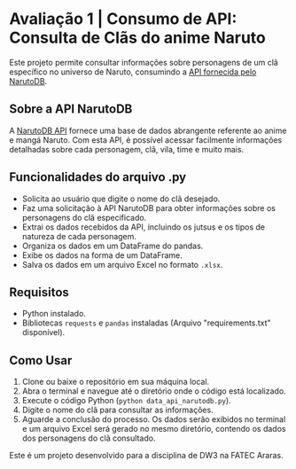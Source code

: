 # Avaliação 1 | Consumo de API: Consulta de Clãs do anime Naruto

Este projeto permite consultar informações sobre personagens de um clã específico no universo de Naruto, consumindo a [API fornecida pelo NarutoDB](https://narutodb.xyz/).

## Sobre a API NarutoDB

A [NarutoDB API](https://narutodb.xyz/docs) fornece uma base de dados abrangente referente ao anime e mangá Naruto. Com esta API, é possível acessar facilmente informações detalhadas sobre cada personagem, clã, vila, time e muito mais.

## Funcionalidades do arquivo .py

- Solicita ao usuário que digite o nome do clã desejado.
- Faz uma solicitação à API NarutoDB para obter informações sobre os personagens do clã especificado.
- Extrai os dados recebidos da API, incluindo os jutsus e os tipos de natureza de cada personagem.
- Organiza os dados em um DataFrame do pandas.
- Exibe os dados na forma de um DataFrame.
- Salva os dados em um arquivo Excel no formato `.xlsx`.

## Requisitos

- Python instalado.
- Bibliotecas `requests` e `pandas` instaladas (Arquivo "requirements.txt" disponível).

## Como Usar

1. Clone ou baixe o repositório em sua máquina local.
2. Abra o terminal e navegue até o diretório onde o código está localizado.
3. Execute o código Python (`python data_api_narutodb.py`).
4. Digite o nome do clã para consultar as informações.
5. Aguarde a conclusão do processo. Os dados serão exibidos no terminal e um arquivo Excel será gerado no mesmo diretório, contendo os dados dos personagens do clã consultado.

Este é um projeto desenvolvido para a disciplina de DW3 na FATEC Araras.
